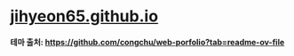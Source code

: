 # [jihyeon65.github.io](https://jihyeon65.github.io/)
**테마 출처: https://github.com/congchu/web-porfolio?tab=readme-ov-file**
